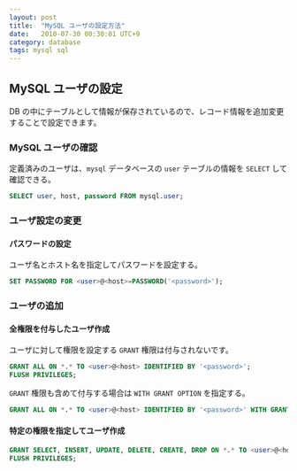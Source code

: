 ```yaml
---
layout: post
title:  "MySQL ユーザの設定方法"
date:   2010-07-30 00:30:01 UTC+9
category: database
tags: mysql sql
---
```


## MySQL ユーザの設定

DB の中にテーブルとして情報が保存されているので、レコード情報を追加変更することで設定できます。

### MySQL ユーザの確認

定義済みのユーザは、`mysql` データベースの `user` テーブルの情報を `SELECT` して確認できる。

~~~sql
SELECT user, host, password FROM mysql.user;
~~~

### ユーザ設定の変更

#### パスワードの設定

ユーザ名とホスト名を指定してパスワードを設定する。

~~~sql
SET PASSWORD FOR <user>@<host>=PASSWORD('<password>');
~~~

### ユーザの追加

#### 全権限を付与したユーザ作成

ユーザに対して権限を設定する `GRANT` 権限は付与されないです。

~~~sql
GRANT ALL ON *.* TO <user>@<host> IDENTIFIED BY '<password>';
FLUSH PRIVILEGES;
~~~

`GRANT` 権限も含めて付与する場合は `WITH GRANT OPTION` を指定する。

~~~sql
GRANT ALL ON *.* TO <user>@<host> IDENTIFIED BY '<password>' WITH GRANT OPTION;
~~~

#### 特定の権限を指定してユーザ作成

~~~sql
GRANT SELECT, INSERT, UPDATE, DELETE, CREATE, DROP ON *.* TO <user>@<host> IDENTIFIED BY '<password>';
FLUSH PRIVILEGES;
~~~
